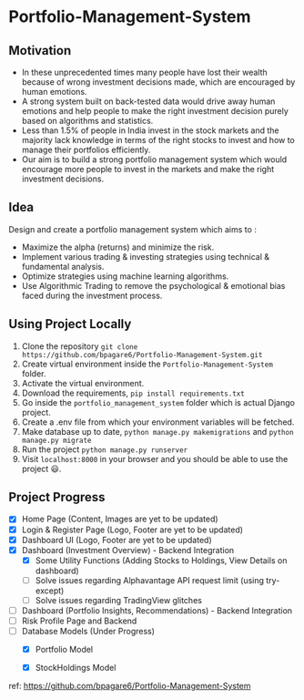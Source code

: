 # Portfolio-Management-System

## Motivation
- In these unprecedented times many people have lost their wealth because of wrong investment decisions made, which are encouraged by human emotions.
- A strong system built on back-tested data would drive away human emotions and help people to make the right investment decision purely based on algorithms and statistics.
- Less than 1.5% of people in India invest in the stock markets and the majority lack knowledge in terms of the right stocks to invest and how to manage their portfolios efficiently.
- Our aim is to build a strong portfolio management system which would encourage more people to invest in the markets and make the right investment decisions.

## Idea
Design and create a portfolio management system which aims to :
- Maximize the alpha (returns) and minimize the risk.
- Implement various trading & investing strategies using technical & fundamental analysis.
- Optimize strategies using machine learning algorithms.
- Use Algorithmic Trading to remove the psychological & emotional bias faced during the investment process.




## Using Project Locally
1. Clone the repository `git clone https://github.com/bpagare6/Portfolio-Management-System.git`
2. Create virtual environment inside the `Portfolio-Management-System` folder.
3. Activate the virtual environment.
4. Download the requirements, `pip install requirements.txt`
5. Go inside the `portfolio_management_system` folder which is actual Django project.
6. Create a .env file from which your environment variables will be fetched.
7. Make database up to date, `python manage.py makemigrations` and `python manage.py migrate`
8. Run the project `python manage.py runserver`
9. Visit `localhost:8000` in your browser and you should be able to use the project :smiley:.

## Project Progress
- [x] Home Page (Content, Images are yet to be updated)
- [x] Login & Register Page (Logo, Footer are yet to be updated)
- [x] Dashboard UI (Logo, Footer are yet to be updated)
- [x] Dashboard (Investment Overview) - Backend Integration
  - [x] Some Utility Functions (Adding Stocks to Holdings, View Details on dashboard)
  - [ ] Solve issues regarding Alphavantage API request limit (using try-except)
  - [ ] Solve issues regarding TradingView glitches
- [ ] Dashboard (Portfolio Insights, Recommendations) - Backend Integration
- [ ] Risk Profile Page and Backend
- [ ] Database Models (Under Progress)
  - [x] Portfolio Model
  - [x] StockHoldings Model




ref:  https://github.com/bpagare6/Portfolio-Management-System
